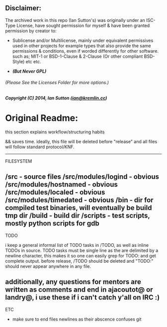   ## Disclaimer: 
 The archived work in this repo (Ian Sutton's) was originally under an ISC-Type License, have sought permission for myself & have been granted permission by creator to: 
+ Sublicense and/or Multilicense, mainly under equivalent permissives used in other projects for example types that also provide the same permissions & conditions, even if worded differently for other software. 
 such as; MIT-1 or BSD-1-Clause & 2-Clause (Or other compliant BSD-Style) etc etc. 
- ***(But Never GPL)*** 
 
######   *(Please See the Licenses Folder for more options.)*      
  
##### Copyright (C) 2014, Ian Sutton (<ian@kremlin.cc>)
# Original Readme: 
  this section explains workflow/structuring habits 


 && saves time. ideally, this file will be deleted before "release"
and all files will follow standard protocol/KNF. 
 
------------------------------------------------------------------------
FILESYSTEM

/src - source files
	/src/modules/logind - obvious
	/src/modules/hostnamed - obvious
	/src/modules/localed - obvious
	/src/modules/timedated - obvious
/bin - dir for compiled test binaries, will eventually be build tmp dir
/build - build dir
/scripts - test scripts, mostly python scripts for gdb
------------------------------------------------------------------------
TODO

i keep a general informal list of TODO tasks in /TODO, as well as inline
TODOs in source. TODO tasks must be single line as the are delimited by
a newline character, this makes it so one can easily grep for TODO: and
get complete output. before release, /TODO should be deleted and "TODO:"
should never appear anywhere in any file.

additionally, any questions for mentors are written as comments and end
in ajacoutot@ or landry@, i use these if i can't catch y'all on IRC :)
------------------------------------------------------------------------
ETC

* make sure to end files newlines as their abscence confuses git

